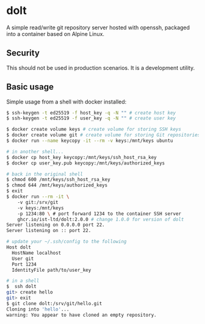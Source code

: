 # dolt 

A simple read/write git repository server hosted with openssh, packaged into a container based on Alpine Linux.

## Security

This should not be used in production scenarios. It is a  development utility. 

## Basic usage

Simple usage from a shell with docker installed:

```bash
$ ssh-keygen -t ed25519 -f host_key -q -N "" # create host key
$ ssh-keygen -t ed25519 -f user_key -q -N "" # create user key

$ docker create volume keys # create volume for storing SSH keys
$ docker create volume git # create volume for storing Git repositories
$ docker run --name keycopy -it --rm -v keys:/mnt/keys ubuntu 

# in another shell...
$ docker cp host_key keycopy:/mnt/keys/ssh_host_rsa_key
$ docker cp user_key.pub keycopy:/mnt/keys/authorized_keys

# back in the original shell
$ chmod 600 /mnt/keys/ssh_host_rsa_key
$ chmod 644 /mnt/keys/authorized_keys
$ exit
$ docker run --rm -it \ 
    -v git:/srv/git
    -v keys:/mnt/keys
    -p 1234:80 \ # port forward 1234 to the container SSH server
    ghcr.io/ist-ltd/dolt:2.0.0 # change 1.0.0 for version of dolt
Server listening on 0.0.0.0 port 22.
Server listening on :: port 22.

# update your ~/.ssh/config to the following
Host dolt
  HostName localhost
  User git
  Port 1234
  IdentityFile path/to/user_key

# in a shell
$  ssh dolt
git> create hello
git> exit
$ git clone dolt:/srv/git/hello.git
Cloning into 'hello'...
warning: You appear to have cloned an empty repository.

```